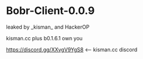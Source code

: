 # Bobr-Client-0.0.9
leaked by \_kisman_ and HackerOP

kisman.cc plus b0.1.6.1 own you

https://discord.gg/XXvgV9YgS8 <-- kisman.cc discord

